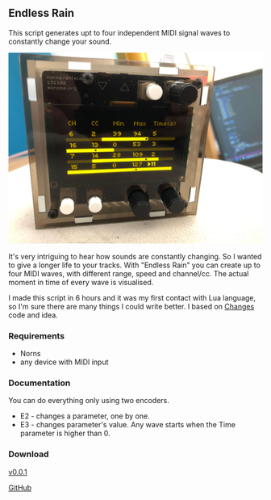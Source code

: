 ## Endless Rain

This script generates upt to four independent MIDI signal waves to constantly change your sound.

![preview](https://github.com/patryk-kawalarz/endless-rain/blob/main/preview.jfif?raw=true)

It's very intriguing to hear how sounds are constantly changing. So I wanted to give a longer life to your tracks. With "Endless Rain" you can create up to four MIDI waves, with different range, speed and channel/cc. The actual moment in time of every wave is visualised. 

I made this script in 6 hours and it was my first contact with Lua language, so I'm sure there are many things I could write better. I based on [Changes](https://llllllll.co/t/changes/33799) code and idea.

### Requirements

* Norns
* any device with MIDI input

### Documentation

You can do everything only using two encoders. 
- E2 - changes a parameter, one by one. 
- E3 - changes parameter's value.
Any wave starts when the Time parameter is higher than 0.

### Download

[v0.0.1](https://github.com/patryk-kawalarz/endless-rain/archive/refs/tags/0.0.1.zip)

[GitHub](https://github.com/patryk-kawalarz/endless-rain)
